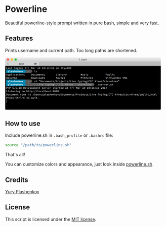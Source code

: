 # Powerline

Beautiful powerline-style prompt written in pure bash, simple and very fast.

## Features

Prints username and current path. Too long paths are shortened.

![image](screenshots/screenshot.png)

## How to use

Include powerline.sh in `.bash_profile` or `.bashrc` file:

```bash
source "/path/to/powerline.sh"
```

That's all!

You can customize colors and appearance, just look inside [powerline.sh](powerline.sh).

## Credits

[Yury Plashenkov](https://github.com/plashenkov)

## License

This script is licensed under the [MIT license](LICENSE.md).
